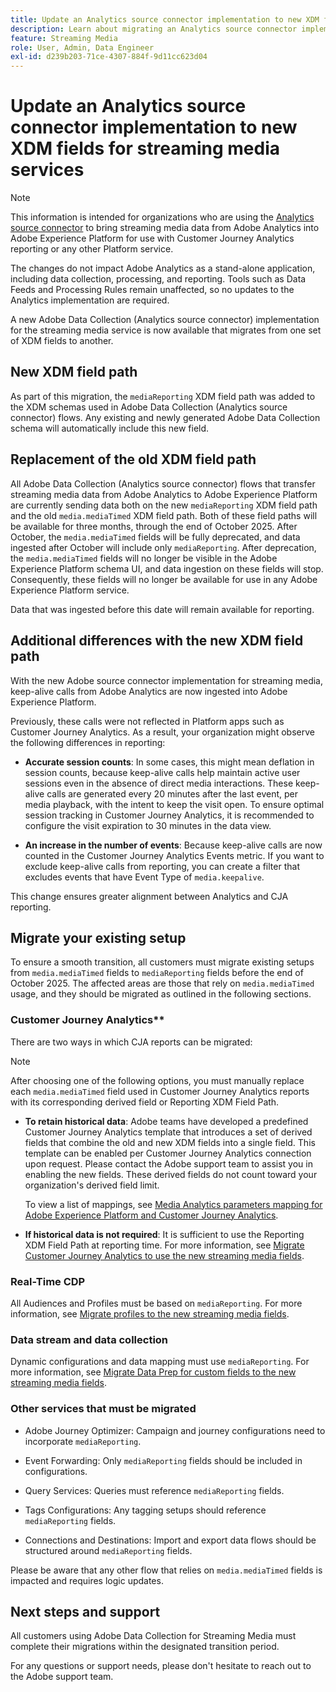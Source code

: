 ```yaml
---
title: Update an Analytics source connector implementation to new XDM fields for streaming media services
description: Learn about migrating an Analytics source connector implementation to updated XDM Streaming Media fields
feature: Streaming Media
role: User, Admin, Data Engineer
exl-id: d239b203-71ce-4307-884f-9d11cc623d04
---
```

# Update an Analytics source connector implementation to new XDM fields for streaming media services

>[!NOTE]
>
>This information is intended for organizations who are using the [Analytics source connector](https://experienceleague.adobe.com/en/docs/experience-platform/sources/connectors/adobe-applications/analytics) to bring streaming media data from Adobe Analytics into Adobe Experience Platform for use with Customer Journey Analytics reporting or any other Platform service. 
>
>The changes do not impact Adobe Analytics as a stand-alone application, including data collection, processing, and reporting. Tools such as Data Feeds and Processing Rules remain unaffected, so no updates to the Analytics implementation are required.

A new Adobe Data Collection (Analytics source connector) implementation for the streaming media service is now available that migrates from one set of XDM fields to another. 

## New XDM field path

As part of this migration, the `mediaReporting` XDM field path was added to the XDM schemas used in Adobe Data Collection (Analytics source connector) flows. Any existing and newly generated Adobe Data Collection schema will automatically include this new field.

## Replacement of the old XDM field path

All Adobe Data Collection (Analytics source connector) flows that transfer streaming media data from Adobe Analytics to Adobe Experience Platform are currently sending data both on the new `mediaReporting` XDM field path and the old `media.mediaTimed` XDM field path. Both of these field paths will be available for three months, through the end of October 2025. After October, the `media.mediaTimed` fields will be fully deprecated, and data ingested after October will include only `mediaReporting`. After deprecation, the `media.mediaTimed` fields will no longer be visible in the Adobe Experience Platform schema UI, and data ingestion on these fields will stop. Consequently, these fields will no longer be available for use in any Adobe Experience Platform service. 

Data that was ingested before this date will remain available for reporting. 

## Additional differences with the new XDM field path

With the new Adobe source connector implementation for streaming media, keep-alive calls from Adobe Analytics are now ingested into Adobe Experience Platform. 

Previously, these calls were not reflected in Platform apps such as Customer Journey Analytics. As a result, your organization might observe the following differences in reporting:

* **Accurate session counts**: In some cases, this might mean deflation in session counts, because keep-alive calls help maintain active user sessions even in the absence of direct media interactions. These keep-alive calls are generated every 20 minutes after the last event, per media playback, with the intent to keep the visit open. To ensure optimal session tracking in Customer Journey Analytics, it is recommended to configure the visit expiration to 30 minutes in the data view.

* **An increase in the number of events**: Because keep-alive calls are now counted in the Customer Journey Analytics Events metric. If you want to exclude keep-alive calls from reporting, you can create a filter that excludes events that have Event Type of `media.keepalive`.

This change ensures greater alignment between Analytics and CJA reporting.

## Migrate your existing setup

To ensure a smooth transition, all customers must migrate existing setups from `media.mediaTimed` fields to `mediaReporting` fields before the end of October 2025. The affected areas are those that rely on `media.mediaTimed` usage, and they should be migrated as outlined in the following sections.

### Customer Journey Analytics** 

There are two ways in which CJA reports can be migrated:

>[!NOTE]
>
>After choosing one of the following options, you must manually replace each `media.mediaTimed` field used in Customer Journey Analytics reports with its corresponding derived field or Reporting XDM Field Path.

* **To retain historical data**: Adobe teams have developed a predefined Customer Journey Analytics template that introduces a set of derived fields that combine the old and new XDM fields into a single field. This template can be enabled per Customer Journey Analytics connection upon request. Please contact the Adobe support team to assist you in enabling the new fields. These derived fields do not count toward your organization's derived field limit.

  To view a list of mappings, see [Media Analytics parameters mapping for Adobe Experience Platform and Customer Journey Analytics](/help/use-cases/xdm-updates/parameters-mapping.md).

* **If historical data is not required**: It is sufficient to use the Reporting XDM Field Path at reporting time. For more information, see [Migrate Customer Journey Analytics to use the new streaming media fields](/help/use-cases/xdm-updates/migrate-cja-setup.md).

### Real-Time CDP

All Audiences and Profiles must be based on `mediaReporting`. For more information, see [Migrate profiles to the new streaming media fields](/help/use-cases/xdm-updates/migrate-profiles.md).

### Data stream and data collection

Dynamic configurations and data mapping must use `mediaReporting`. For more information, see [Migrate Data Prep for custom fields to the new streaming media fields](/help/use-cases/xdm-updates/migrate-dataprep.md).

### Other services that must be migrated

* Adobe Journey Optimizer: Campaign and journey configurations need to incorporate `mediaReporting`.

* Event Forwarding: Only `mediaReporting` fields should be included in configurations.

* Query Services: Queries must reference `mediaReporting` fields.

* Tags Configurations: Any tagging setups should reference `mediaReporting` fields.

* Connections and Destinations: Import and export data flows should be structured around `mediaReporting` fields.

Please be aware that any other flow that relies on `media.mediaTimed` fields is impacted and requires logic updates.

## Next steps and support

All customers using Adobe Data Collection for Streaming Media must complete their migrations within the designated transition period. 

For any questions or support needs, please don't hesitate to reach out to the Adobe support team.
